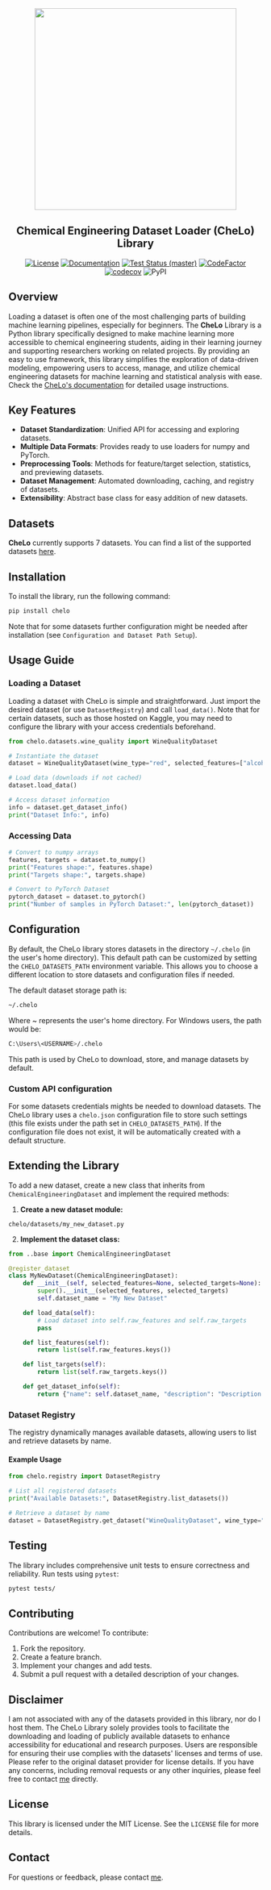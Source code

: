
<div align="center">

<img src="logo.svg" width="400px">

<h2>Chemical Engineering Dataset Loader (CheLo) Library</h2>


[![License](https://img.shields.io/badge/License-MIT-yellow.svg)](https://opensource.org/licenses/MIT)
[![Documentation](https://readthedocs.org/projects/chelo/badge/?version=latest)](https://readthedocs.org/projects/chelo/badge/?version=latest)
[![Test Status (master)](https://github.com/passalis/chelo/actions/workflows/ci_master.yml/badge.svg)](https://github.com/passalis/chelo/actions/workflows/ci_master.yml)
[![CodeFactor](https://www.codefactor.io/repository/github/passalis/chelo/badge)](https://www.codefactor.io/repository/github/passalis/chelo)
[![codecov](https://codecov.io/github/passalis/chelo/graph/badge.svg?token=BX57HE0KNF)](https://codecov.io/github/passalis/chelo)
![PyPI](https://img.shields.io/pypi/v/chelo)

</div>

## Overview
Loading a dataset is often one of the most challenging parts of building machine learning pipelines, especially for beginners. 
The **CheLo** Library is a Python library specifically designed to make machine learning more accessible to chemical engineering students, aiding in their learning journey and supporting researchers working on related projects. 
By providing an easy to use framework, this library simplifies the exploration of data-driven modeling, empowering users to access, manage, and utilize chemical engineering datasets for machine learning and statistical analysis with ease.
Check the [CheLo's documentation](https://chelo.readthedocs.io/en/latest/) for detailed usage instructions.


## Key Features
- **Dataset Standardization**: Unified API for accessing and exploring datasets.
- **Multiple Data Formats**: Provides ready to use loaders for numpy and PyTorch.
- **Preprocessing Tools**: Methods for feature/target selection, statistics, and previewing datasets.
- **Dataset Management**: Automated downloading, caching, and registry of datasets.
- **Extensibility**: Abstract base class for easy addition of new datasets.


## Datasets 
**CheLo** currently supports 7 datasets. You can find a list of the supported datasets [here](DATASETS.md).


## Installation

To install the library, run the following command:

```bash
pip install chelo
```

Note that for some datasets further configuration might be needed after installation (see `Configuration and Dataset Path Setup`).

## Usage Guide

### Loading a Dataset

Loading a dataset with CheLo is simple and straightforward.
Just import the desired dataset (or use `DatasetRegistry`) and call `load_data()`. 
Note that for certain datasets, such as those hosted on Kaggle, you may need to configure the library with your access credentials beforehand.


```python
from chelo.datasets.wine_quality import WineQualityDataset

# Instantiate the dataset
dataset = WineQualityDataset(wine_type="red", selected_features=["alcohol", "pH"], selected_targets=["quality"])

# Load data (downloads if not cached)
dataset.load_data()

# Access dataset information
info = dataset.get_dataset_info()
print("Dataset Info:", info)
```

### Accessing Data

```python
# Convert to numpy arrays
features, targets = dataset.to_numpy()
print("Features shape:", features.shape)
print("Targets shape:", targets.shape)

# Convert to PyTorch Dataset
pytorch_dataset = dataset.to_pytorch()
print("Number of samples in PyTorch Dataset:", len(pytorch_dataset))

```

## Configuration 

By default, the CheLo library stores datasets in the directory `~/.chelo` (in the user's home directory). 
This default path can be customized by setting the `CHELO_DATASETS_PATH` environment variable. 
This allows you to choose a different location to store datasets and configuration files if needed.

The default dataset storage path is:

```bash
~/.chelo
```
Where ~ represents the user's home directory.
For Windows users, the path would be:
```bash
C:\Users\<USERNAME>/.chelo
```
This path is used by CheLo to download, store, and manage datasets by default.

### Custom API configuration
For some datasets credentials mights be needed to download datasets.
The CheLo library uses a ``chelo.json`` configuration file to store such settings (this file exists under the path set in  `CHELO_DATASETS_PATH`).
If the configuration file does not exist, it will be automatically created with a default structure.

## Extending the Library

To add a new dataset, create a new class that inherits from `ChemicalEngineeringDataset` and implement the required methods:

1. **Create a new dataset module:**

```plaintext
chelo/datasets/my_new_dataset.py
```

2. **Implement the dataset class:**

```python
from ..base import ChemicalEngineeringDataset

@register_dataset
class MyNewDataset(ChemicalEngineeringDataset):
    def __init__(self, selected_features=None, selected_targets=None):
        super().__init__(selected_features, selected_targets)
        self.dataset_name = "My New Dataset"

    def load_data(self):
        # Load dataset into self.raw_features and self.raw_targets
        pass

    def list_features(self):
        return list(self.raw_features.keys())

    def list_targets(self):
        return list(self.raw_targets.keys())

    def get_dataset_info(self):
        return {"name": self.dataset_name, "description": "Description of the dataset."}
```


### Dataset Registry

The registry dynamically manages available datasets, allowing users to list and retrieve datasets by name.

#### Example Usage

```python
from chelo.registry import DatasetRegistry

# List all registered datasets
print("Available Datasets:", DatasetRegistry.list_datasets())

# Retrieve a dataset by name
dataset = DatasetRegistry.get_dataset("WineQualityDataset", wine_type="white")
```

## Testing

The library includes comprehensive unit tests to ensure correctness and reliability. Run tests using `pytest`:

```bash
pytest tests/
```

## Contributing

Contributions are welcome! To contribute:

1. Fork the repository.
2. Create a feature branch.
3. Implement your changes and add tests.
4. Submit a pull request with a detailed description of your changes.

## Disclaimer
I am not associated with any of the datasets provided in this library, nor do I host them. 
The CheLo Library solely provides tools to facilitate the downloading and loading of publicly available datasets to enhance accessibility for educational and research purposes. 
Users are responsible for ensuring their use complies with the datasets' licenses and terms of use. 
Please refer to the original dataset provider for license details.
If you have any concerns, including removal requests or any other inquiries, please feel free to contact [me](https://people.auth.gr/passalis/) directly.


## License

This library is licensed under the MIT License. See the `LICENSE` file for more details.

## Contact

For questions or feedback, please contact [me](https://people.auth.gr/passalis/).

